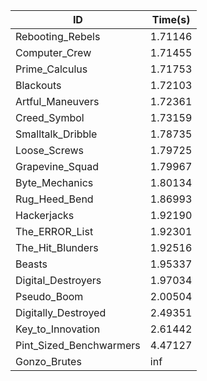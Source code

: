 |ID|Time(s)|
|-|-|
|Rebooting_Rebels|1.71146|
|Computer_Crew|1.71455|
|Prime_Calculus|1.71753|
|Blackouts|1.72103|
|Artful_Maneuvers|1.72361|
|Creed_Symbol|1.73159|
|Smalltalk_Dribble|1.78735|
|Loose_Screws|1.79725|
|Grapevine_Squad|1.79967|
|Byte_Mechanics|1.80134|
|Rug_Heed_Bend|1.86993|
|Hackerjacks|1.92190|
|The_ERROR_List|1.92301|
|The_Hit_Blunders|1.92516|
|Beasts|1.95337|
|Digital_Destroyers|1.97034|
|Pseudo_Boom|2.00504|
|Digitally_Destroyed|2.49351|
|Key_to_Innovation|2.61442|
|Pint_Sized_Benchwarmers|4.47127|
|Gonzo_Brutes|inf|
